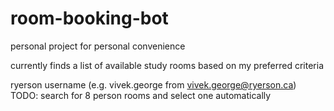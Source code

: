 # room-booking-bot

personal project for personal convenience

currently finds a list of available study rooms based on my  preferred criteria

ryerson username (e.g. vivek.george from vivek.george@ryerson.ca)
TODO: search for 8 person rooms and select one automatically
